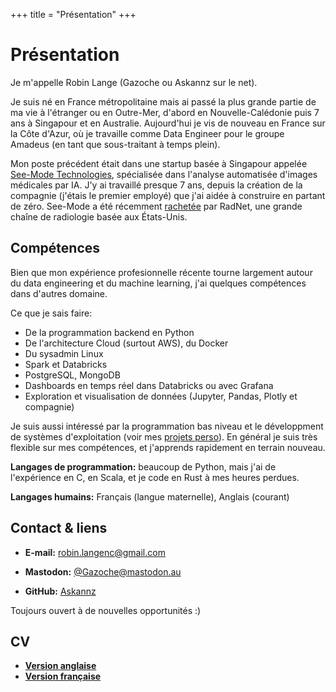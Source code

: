 +++
title = "Présentation"
+++

# Présentation

Je m'appelle Robin Lange (Gazoche ou Askannz sur le net).

Je suis né en France métropolitaine mais ai passé la plus grande partie de ma vie à l'étranger ou en Outre-Mer, d'abord en Nouvelle-Calédonie puis 7 ans à Singapour et en Australie. Aujourd'hui je vis de nouveau en France sur la Côte d'Azur, où je travaille comme Data Engineer pour le groupe Amadeus (en tant que sous-traitant à temps plein).

Mon poste précédent était dans une startup basée à Singapour appelée [See-Mode Technologies](https://www.see-mode.com/), spécialisée dans l'analyse automatisée d'images médicales par IA. J'y ai travaillé presque 7 ans, depuis la création de la compagnie (j'étais le premier employé) que j'ai aidée à construire en partant de zéro. See-Mode a été récemment [rachetée](https://www.radnet.com/about-radnet/news/radnet-inc-acquires-see-mode-technologies-for-innovation-in-ai-powered-ultrasound-diagnostics) par RadNet, une grande chaîne de radiologie basée aux États-Unis.

## Compétences

Bien que mon expérience profesionnelle récente tourne largement autour du data engineering et du machine learning, j'ai quelques compétences dans d'autres domaine.

Ce que je sais faire:
* De la programmation backend en Python
* De l'architecture Cloud (surtout AWS), du Docker
* Du sysadmin Linux
* Spark et Databricks
* PostgreSQL, MongoDB
* Dashboards en temps réel dans Databricks ou avec Grafana
* Exploration et visualisation de données (Jupyter, Pandas, Plotly et compagnie)

Je suis aussi intéressé par la programmation bas niveau et le développment de systèmes d'exploitation (voir mes [projets perso](/fr/projects)). En général je suis très flexible sur mes compétences, et j'apprends rapidement en terrain nouveau.

**Langages de programmation:** beaucoup de Python, mais j'ai de l'expérience en C, en Scala, et je code en Rust à mes heures perdues.

**Langages humains:** Français (langue maternelle), Anglais (courant)


## Contact & liens

* **E-mail:** [robin.langenc@gmail.com](mailto:robin.langenc@gmail.com)

* **Mastodon:**  [@Gazoche@mastodon.au](https://mastodon.au/@Gazoche)

* **GitHub:**  [Askannz](https://github.com/Askannz)

Toujours ouvert à de nouvelles opportunités :)


## CV

* [**Version anglaise**](RobinLange_CV_en.pdf)
* [**Version française**](RobinLange_CV_fr.pdf)
